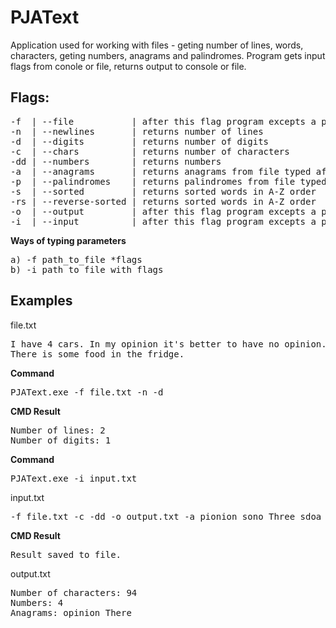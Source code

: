 # PJAText
Application used for working with files - geting number of lines, words, characters, geting numbers, anagrams and palindromes. Program gets input flags from conole or file, returns output to console or file.

## Flags:
<pre>
-f  | --file           | after this flag program excepts a path to file to check  
-n  | --newlines       | returns number of lines  
-d  | --digits         | returns number of digits  
-c  | --chars          | returns number of characters  
-dd | --numbers        | returns numbers  
-a  | --anagrams       | returns anagrams from file typed after this flag  
-p  | --palindromes    | returns palindromes from file typed after this flag  
-s  | --sorted         | returns sorted words in A-Z order  
-rs | --reverse-sorted | returns sorted words in A-Z order  
-o  | --output         | after this flag program excepts a path to output file  
-i  | --input          | after this flag program excepts a path to input file
</pre>
  
**Ways of typing parameters**
<pre>
a) -f path_to_file *flags
b) -i path_to_file_with_flags
</pre>

## Examples 
file.txt
<pre>
I have 4 cars. In my opinion it's better to have no opinion.
There is some food in the fridge.
</pre>

**Command**
<pre>
PJAText.exe -f file.txt -n -d
</pre>

**CMD Result**
<pre>
Number of lines: 2
Number of digits: 1
</pre>

**Command**
<pre>
PJAText.exe -i input.txt
</pre>

input.txt
<pre>
-f file.txt -c -dd -o output.txt -a pionion sono Three sdoa
</pre>

**CMD Result**
<pre>
Result saved to file.
</pre>

output.txt
<pre>
Number of characters: 94
Numbers: 4 
Anagrams: opinion There 
</pre>
